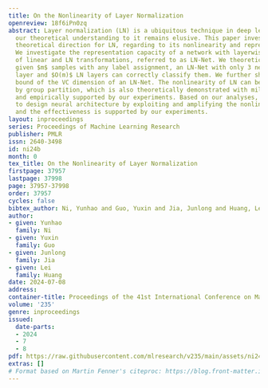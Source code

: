 ```yaml
---
title: On the Nonlinearity of Layer Normalization
openreview: 18f6iPn0zq
abstract: Layer normalization (LN) is a ubiquitous technique in deep learning but
  our theoretical understanding to it remains elusive. This paper investigates a new
  theoretical direction for LN, regarding to its nonlinearity and representation capacity.
  We investigate the representation capacity of a network with layerwise composition
  of linear and LN transformations, referred to as LN-Net. We theoretically show that,
  given $m$ samples with any label assignment, an LN-Net with only 3 neurons in each
  layer and $O(m)$ LN layers can correctly classify them. We further show the lower
  bound of the VC dimension of an LN-Net. The nonlinearity of LN can be amplified
  by group partition, which is also theoretically demonstrated with mild assumption
  and empirically supported by our experiments. Based on our analyses, we consider
  to design neural architecture by exploiting and amplifying the nonlinearity of LN,
  and the effectiveness is supported by our experiments.
layout: inproceedings
series: Proceedings of Machine Learning Research
publisher: PMLR
issn: 2640-3498
id: ni24b
month: 0
tex_title: On the Nonlinearity of Layer Normalization
firstpage: 37957
lastpage: 37998
page: 37957-37998
order: 37957
cycles: false
bibtex_author: Ni, Yunhao and Guo, Yuxin and Jia, Junlong and Huang, Lei
author:
- given: Yunhao
  family: Ni
- given: Yuxin
  family: Guo
- given: Junlong
  family: Jia
- given: Lei
  family: Huang
date: 2024-07-08
address:
container-title: Proceedings of the 41st International Conference on Machine Learning
volume: '235'
genre: inproceedings
issued:
  date-parts:
  - 2024
  - 7
  - 8
pdf: https://raw.githubusercontent.com/mlresearch/v235/main/assets/ni24b/ni24b.pdf
extras: []
# Format based on Martin Fenner's citeproc: https://blog.front-matter.io/posts/citeproc-yaml-for-bibliographies/
---
```


